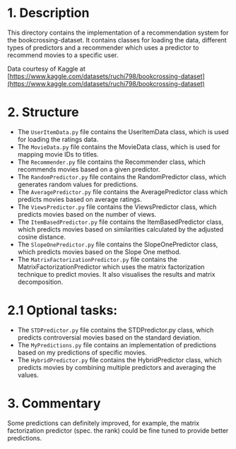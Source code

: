 # 1. Description

This directory contains the implementation of a recommendation system for
the bookcrossing-dataset. It contains classes for loading the data, different
types of predictors and a recommender which uses a predictor to recommend 
movies to a specific user.

Data courtesy of Kaggle at [https://www.kaggle.com/datasets/ruchi798/bookcrossing-dataset](https://www.kaggle.com/datasets/ruchi798/bookcrossing-dataset)

# 2. Structure

- The `UserItemData.py` file contains the UserItemData class,
  which is used for loading the ratings data.
- The `MovieData.py` file contains the MovieData class, which
  is used for mapping movie IDs to titles.
- The `Recommender.py` file contains the Recommender class, which
  recommends movies based on a given predictor.
- The `RandomPredictor.py` file contains the RandomPredictor class,
  which generates random values for predictions.
- The `AveragePredictor.py` file contains the AveragePredictor class
  which predicts movies based on average ratings.
- The `ViewsPredictor.py` file contains the ViewsPredictor class, which
  predicts movies based on the number of views.
- The `ItemBasedPredictor.py` file contains the ItemBasedPredictor class,
  which predicts movies based on similarities calculated by the adjusted
  cosine distance.
- The `SlopeOnePredictor.py` file contains the SlopeOnePredictor class,
  which predicts movies based on the Slope One method.
- The `MatrixFactorizationPredictor.py` file contains the MatrixFactorizationPredictor
  which uses the matrix factorization technique to predict movies. It also 
  visualises the results and matrix decomposition.

# 2.1 Optional tasks:

- The `STDPredictor.py` file contains the STDPredictor.py class, which
  predicts controversial movies based on the standard deviation.
- The `MyPredictions.py` file contains an implementation of predictions
  based on my predictions of specific movies.
- The `HybridPredictor.py` file contains the HybridPredictor class,
  which predicts movies by combining multiple predictors and averaging
  the values.

# 3. Commentary

Some predictions can definitely improved, for example, the matrix 
factorization predictor (spec. the rank) could be fine tuned to 
provide better predictions.